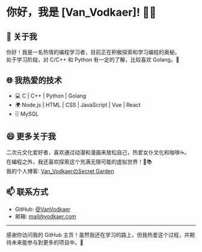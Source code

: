 # 你好，我是 [Van_Vodkaer]! 👋🎉

## 🌟 关于我
你好！我是一名热情的编程学习者，目前正在积极探索和学习编程的奥秘。  
处于学习阶段，对 C/C++ 和 Python 有一定的了解，比较喜欢 Golang。🚀

## 🌐 我热爱的技术
- 💻 C | C++ | Python | Golang
- 🌍 Node.js | HTML | CSS | JavaScript | Vue | React
- 🗄️ MySQL

## 😄 更多关于我
二次元文化爱好者，喜欢通过动漫和漫画来放松自己，热爱女仆文化和咖啡☕。  
在编程之外，我还喜欢探索这个充满无限可能的虚拟世界！🌌📚  
我的个人博客: [Van_VodkaerのSecret Garden](https://blog.vodkaer.com/)

## 📫 联系方式
- GitHub: [@VanVodkaer](https://github.com/VanVodkaer)
- 邮箱: [mail@vodkaer.com](mailto:mail@vodkaer.com)

---
感谢你访问我的 GitHub 主页！虽然我还在学习的路上，但我热爱这个过程，并期待未来能参与到更多的项目中。🌟
